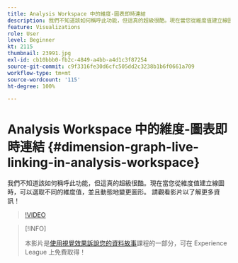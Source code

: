 ```yaml
---
title: Analysis Workspace 中的維度-圖表即時連結
description: 我們不知道該如何稱呼此功能，但這真的超級很酷。現在當您從維度值建立線圖時，可以選取不同的維度值，並且動態地變更圖形。 請觀看影片以了解更多資訊！
feature: Visualizations
role: User
level: Beginner
kt: 2115
thumbnail: 23991.jpg
exl-id: cb10bbb0-fb2c-4849-a4bb-a4d1c3f87254
source-git-commit: c9f3316fe30d6cfc505dd2c3238b1b6f0661a709
workflow-type: tm+mt
source-wordcount: '115'
ht-degree: 100%

---
```


# Analysis Workspace 中的維度-圖表即時連結 {#dimension-graph-live-linking-in-analysis-workspace}

我們不知道該如何稱呼此功能，但這真的超級很酷。現在當您從維度值建立線圖時，可以選取不同的維度值，並且動態地變更圖形。 請觀看影片以了解更多資訊！

>[!VIDEO](https://video.tv.adobe.com/v/23991/?quality=12)

>[!INFO]
>
> 本影片是[使用視覺效果訴說您的資料故事](https://experienceleague.adobe.com/?recommended=Analytics-U-1-2021.1.visualizations)課程的一部分，可在 Experience League 上免費取得！
